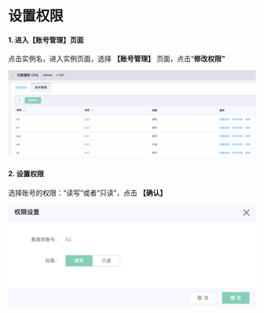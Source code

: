 # 设置权限

#### 1. 进入【账号管理】页面

点击实例名，进入实例页面，选择 **【账号管理】** 页面，点击“**修改权限”**

![账号列表](../../../../../image/JCHDB/account-list.png)


#### 2. 设置权限

选择账号的权限：“读写”或者“只读”，点击 **【确认】**

![修改权限](../../../../../image/JCHDB/set-privilege.png)
